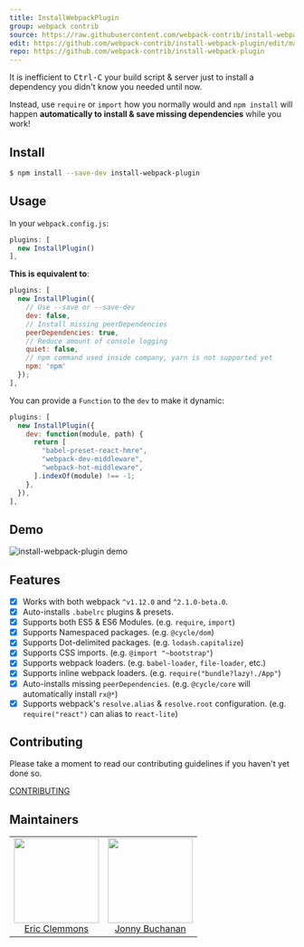 ```yaml
---
title: InstallWebpackPlugin
group: webpack contrib
source: https://raw.githubusercontent.com/webpack-contrib/install-webpack-plugin/master/README.md
edit: https://github.com/webpack-contrib/install-webpack-plugin/edit/master/README.md
repo: https://github.com/webpack-contrib/install-webpack-plugin
---
```



It is inefficient to <kbd>Ctrl-C</kbd> your
build script & server just to install
a dependency you didn't know you needed until now.

Instead, use `require` or `import` how you normally would and `npm install`
will happen **automatically to install & save missing dependencies** while you work!

## Install

```bash
$ npm install --save-dev install-webpack-plugin
```

## Usage

In your `webpack.config.js`:

```js
plugins: [
  new InstallPlugin()
],
```

**This is equivalent to**:

```js
plugins: [
  new InstallPlugin({
    // Use --save or --save-dev
    dev: false,
    // Install missing peerDependencies
    peerDependencies: true,
    // Reduce amount of console logging
    quiet: false,
    // npm command used inside company, yarn is not supported yet
    npm: 'npm'
  });
],
```

You can provide a `Function` to the `dev` to make it dynamic:

```js
plugins: [
  new InstallPlugin({
    dev: function(module, path) {
      return [
        "babel-preset-react-hmre",
        "webpack-dev-middleware",
        "webpack-hot-middleware",
      ].indexOf(module) !== -1;
    },
  }),
],
```

## Demo

![install-webpack-plugin demo](https://cloud.githubusercontent.com/assets/15182/12540538/6a4e8f1a-c2d0-11e5-97ee-4ddaf6892645.gif)

## Features

- [x] Works with both webpack `^v1.12.0` and `^2.1.0-beta.0`.
- [x] Auto-installs `.babelrc` plugins & presets.
- [x] Supports both ES5 & ES6 Modules.
      (e.g. `require`, `import`)
- [x] Supports Namespaced packages.
      (e.g. `@cycle/dom`)
- [x] Supports Dot-delimited packages.
      (e.g. `lodash.capitalize`)
- [x] Supports CSS imports.
      (e.g. `@import "~bootstrap"`)
- [x] Supports webpack loaders.
      (e.g. `babel-loader`, `file-loader`, etc.)
- [x] Supports inline webpack loaders.
      (e.g. `require("bundle?lazy!./App"`)
- [x] Auto-installs missing `peerDependencies`.
      (e.g. `@cycle/core` will automatically install `rx@*`)
- [x] Supports webpack's `resolve.alias` & `resolve.root` configuration.
      (e.g. `require("react")` can alias to `react-lite`)

## Contributing

Please take a moment to read our contributing guidelines if you haven't yet done so.

[CONTRIBUTING](https://github.com/webpack-contrib/install-webpack-plugin/blob/master/.github/CONTRIBUTING.md)

## Maintainers

<table>
  <tbody>
    <tr>
      <td align="center">
        <img width="150" height="150"
        src="https://avatars2.githubusercontent.com/u/15182?v=3&s=150">
        </br>
        <a href="https://github.com/ericclemmons">Eric Clemmons</a>
      </td>
      <td align="center">
        <img width="150" height="150"
        src="https://avatars3.githubusercontent.com/u/226692?v=3&s=150">
        </br>
        <a href="https://github.com/insin">Jonny Buchanan</a>
      </td>
    </tr>
  <tbody>
</table>

[npm]: https://img.shields.io/npm/v/install-webpack-plugin.svg
[npm-url]: https://npmjs.com/package/install-webpack-plugin
[deps]: https://david-dm.org/webpack-contrib/install-webpack-plugin.svg
[deps-url]: https://david-dm.org/webpack-contrib/install-webpack-plugin
[chat]: https://img.shields.io/badge/gitter-webpack%2Fwebpack-brightgreen.svg
[chat-url]: https://gitter.im/webpack/webpack
[test]: https://travis-ci.org/webpack-contrib/install-webpack-plugin.svg?branch=master
[test-url]: https://travis-ci.org/webpack-contrib/install-webpack-plugin
[cover]: https://codecov.io/gh/webpack-contrib/install-webpack-plugin/branch/master/graph/badge.svg
[cover-url]: https://codecov.io/gh/webpack-contrib/install-webpack-plugin
